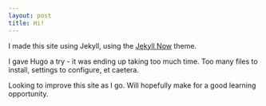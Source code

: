```yaml
---
layout: post
title: Hi!
---
```


I made this site using Jekyll, using the [Jekyll Now](https://github.com/barryclark/jekyll-now) theme.

I gave Hugo a try - it was ending up taking too much time. Too many files to install, settings to configure, et caetera.

Looking to improve this site as I go. Will hopefully make for a good learning opportunity.



